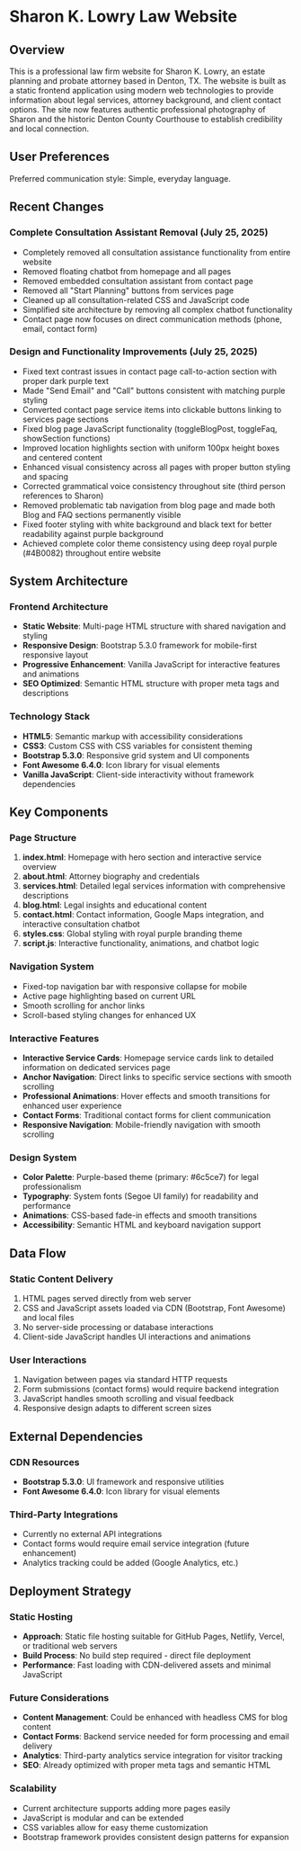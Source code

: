 # Sharon K. Lowry Law Website

## Overview

This is a professional law firm website for Sharon K. Lowry, an estate planning and probate attorney based in Denton, TX. The website is built as a static frontend application using modern web technologies to provide information about legal services, attorney background, and client contact options. The site now features authentic professional photography of Sharon and the historic Denton County Courthouse to establish credibility and local connection.

## User Preferences

Preferred communication style: Simple, everyday language.

## Recent Changes

### Complete Consultation Assistant Removal (July 25, 2025)
- Completely removed all consultation assistance functionality from entire website
- Removed floating chatbot from homepage and all pages
- Removed embedded consultation assistant from contact page
- Removed all "Start Planning" buttons from services page
- Cleaned up all consultation-related CSS and JavaScript code
- Simplified site architecture by removing all complex chatbot functionality
- Contact page now focuses on direct communication methods (phone, email, contact form)

### Design and Functionality Improvements (July 25, 2025)
- Fixed text contrast issues in contact page call-to-action section with proper dark purple text
- Made "Send Email" and "Call" buttons consistent with matching purple styling
- Converted contact page service items into clickable buttons linking to services page sections
- Fixed blog page JavaScript functionality (toggleBlogPost, toggleFaq, showSection functions)
- Improved location highlights section with uniform 100px height boxes and centered content
- Enhanced visual consistency across all pages with proper button styling and spacing
- Corrected grammatical voice consistency throughout site (third person references to Sharon)
- Removed problematic tab navigation from blog page and made both Blog and FAQ sections permanently visible
- Fixed footer styling with white background and black text for better readability against purple background
- Achieved complete color theme consistency using deep royal purple (#4B0082) throughout entire website

## System Architecture

### Frontend Architecture
- **Static Website**: Multi-page HTML structure with shared navigation and styling
- **Responsive Design**: Bootstrap 5.3.0 framework for mobile-first responsive layout
- **Progressive Enhancement**: Vanilla JavaScript for interactive features and animations
- **SEO Optimized**: Semantic HTML structure with proper meta tags and descriptions

### Technology Stack
- **HTML5**: Semantic markup with accessibility considerations
- **CSS3**: Custom CSS with CSS variables for consistent theming
- **Bootstrap 5.3.0**: Responsive grid system and UI components
- **Font Awesome 6.4.0**: Icon library for visual elements
- **Vanilla JavaScript**: Client-side interactivity without framework dependencies

## Key Components

### Page Structure
1. **index.html**: Homepage with hero section and interactive service overview
2. **about.html**: Attorney biography and credentials
3. **services.html**: Detailed legal services information with comprehensive descriptions
4. **blog.html**: Legal insights and educational content
5. **contact.html**: Contact information, Google Maps integration, and interactive consultation chatbot
6. **styles.css**: Global styling with royal purple branding theme
7. **script.js**: Interactive functionality, animations, and chatbot logic

### Navigation System
- Fixed-top navigation bar with responsive collapse for mobile
- Active page highlighting based on current URL
- Smooth scrolling for anchor links
- Scroll-based styling changes for enhanced UX

### Interactive Features
- **Interactive Service Cards**: Homepage service cards link to detailed information on dedicated services page
- **Anchor Navigation**: Direct links to specific service sections with smooth scrolling
- **Professional Animations**: Hover effects and smooth transitions for enhanced user experience
- **Contact Forms**: Traditional contact forms for client communication
- **Responsive Navigation**: Mobile-friendly navigation with smooth scrolling

### Design System
- **Color Palette**: Purple-based theme (primary: #6c5ce7) for legal professionalism
- **Typography**: System fonts (Segoe UI family) for readability and performance
- **Animations**: CSS-based fade-in effects and smooth transitions
- **Accessibility**: Semantic HTML and keyboard navigation support

## Data Flow

### Static Content Delivery
1. HTML pages served directly from web server
2. CSS and JavaScript assets loaded via CDN (Bootstrap, Font Awesome) and local files
3. No server-side processing or database interactions
4. Client-side JavaScript handles UI interactions and animations

### User Interactions
1. Navigation between pages via standard HTTP requests
2. Form submissions (contact forms) would require backend integration
3. JavaScript handles smooth scrolling and visual feedback
4. Responsive design adapts to different screen sizes

## External Dependencies

### CDN Resources
- **Bootstrap 5.3.0**: UI framework and responsive utilities
- **Font Awesome 6.4.0**: Icon library for visual elements

### Third-Party Integrations
- Currently no external API integrations
- Contact forms would require email service integration (future enhancement)
- Analytics tracking could be added (Google Analytics, etc.)

## Deployment Strategy

### Static Hosting
- **Approach**: Static file hosting suitable for GitHub Pages, Netlify, Vercel, or traditional web servers
- **Build Process**: No build step required - direct file deployment
- **Performance**: Fast loading with CDN-delivered assets and minimal JavaScript

### Future Considerations
- **Content Management**: Could be enhanced with headless CMS for blog content
- **Contact Forms**: Backend service needed for form processing and email delivery
- **Analytics**: Third-party analytics service integration for visitor tracking
- **SEO**: Already optimized with proper meta tags and semantic HTML

### Scalability
- Current architecture supports adding more pages easily
- JavaScript is modular and can be extended
- CSS variables allow for easy theme customization
- Bootstrap framework provides consistent design patterns for expansion
